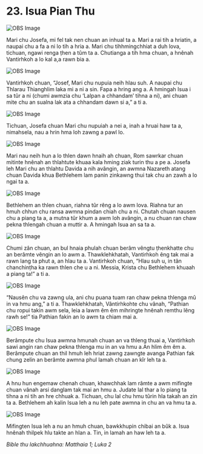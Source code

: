 # 23. Isua Pian Thu #

![OBS Image](https://cdn.door43.org/obs/jpg/360px/obs-en-23-01.jpg)

Mari chu Josefa, mi fel tak nen chuan an inhual ta a. Mari a rai tih a hriatin, a naupai chu a fa a ni lo tih a hria a. Mari chu tihhmingchhiat a duh lova, tichuan, ngawi renga ṭhen a tûm ta a. Chutianga a tih hma chuan, a hnênah Vantirhkoh a lo kal a,a rawn bia a.

![OBS Image](https://cdn.door43.org/obs/jpg/360px/obs-en-23-02.jpg)

Vantirhkoh chuan, “Josef, Mari chu nupuia neih hlau suh. A naupai chu Thlarau Thianghlim laka mi a ni a sin. Fapa a hring ang a. A hmingah Isua i sa tûr a ni (chumi awmzia chu ‘Lalpan a chhandam’ tihna a ni), ani chuan mite chu an sualna lak ata a chhandam dawn si a,” a ti a.

![OBS Image](https://cdn.door43.org/obs/jpg/360px/obs-en-23-03.jpg)

Tichuan, Josefa chuan Mari chu nupuiah a nei a, inah a hruai haw ta a, nimahsela, nau a hrin hma loh zawng a pawl lo.

![OBS Image](https://cdn.door43.org/obs/jpg/360px/obs-en-23-04.jpg)

Mari nau neih hun a lo thlen dawn hnaih ah chuan, Rom sawrkar chuan mitinte hnênah an thlahtute khuaa kala hming ziak turin thu a pe a. Josefa leh Mari chu an thlahtu Davida a nih avângin, an awmna Nazareth atang chuan Davida khua Bethlehem lam panin zinkawng thui tak chu an zawh a lo ngai ta a.

![OBS Image](https://cdn.door43.org/obs/jpg/360px/obs-en-23-05.jpg)

Bethlehem an thlen chuan, riahna tûr rêng a lo awm lova. Riahna tur an hmuh chhun chu ransa awmna pindan chiah chu a ni. Chutah chuan nausen chu a piang ta a, a mutna tûr khum a awm loh avângin, a nu chuan ran chaw pekna thlengah chuan a muttir a. A hmingah Isua an sa ta a.

![OBS Image](https://cdn.door43.org/obs/jpg/360px/obs-en-23-06.jpg)

Chumi zân chuan, an bul hnaia phulah chuan berâm vêngtu ṭhenkhatte chu an berâmte vêngin an lo awm a. Thawklehkhatah, Vantirhkoh êng tak mai a rawn lang ta phut a, an hlau ta a. Vantirhkoh chuan, “Hlau suh u, in tân chanchinṭha ka rawn thlen che u a ni. Messia, Krista chu Bethlehem khuaah a piang ta!” a ti a.

![OBS Image](https://cdn.door43.org/obs/jpg/360px/obs-en-23-07.jpg)

“Nausên chu va zawng ula, ani chu puana tuam ran chaw pekna thlenga mû in va hmu ang,” a ti a. Thawklehkhatah, Vântirhkohte chu vânah, “Pathian chu ropui takin awm sela, leia a lawm êm êm mihringte hnênah remthu lêng rawh se!” tia Pathian fakin an lo awm ta chiam mai a.

![OBS Image](https://cdn.door43.org/obs/jpg/360px/obs-en-23-08.jpg)

Berâmpute chu Isua awmna hmunah chuan an va thleng thuai a, Vantirhkoh sawi angin ran chaw pekna thlenga mu in an va hmu a.An hlim êm êm a. Berâmpute chuan an thil hmuh leh hriat zawng zawngte avanga Pathian fak chung zelin an berâmte awmna phul lamah chuan an kîr leh ta a.

![OBS Image](https://cdn.door43.org/obs/jpg/360px/obs-en-23-09.jpg)

A hnu hun engemaw chenah chuan, khawchhak lam râmte a awm mifingte chuan vânah arsi danglam tak mai an hmu a. Judate lal thar a lo piang ta tihna a ni tih an hre chhuak a. Tichuan, chu lal chu hmu tûrin hla takah an zin ta a. Bethlehem ah kalin Isua leh a nu leh pate awmna in chu an va hmu ta a.

![OBS Image](https://cdn.door43.org/obs/jpg/360px/obs-en-23-10.jpg)

Mifingten Isua leh a nu an hmuh chuan, bawkkhupin chibai an bûk a. Isua hnênah thilpek hlu takte an hlan a. Tin, in lamah an haw leh ta a.

_Bible thu lakchhuahna: Matthaia 1; Luka 2_

